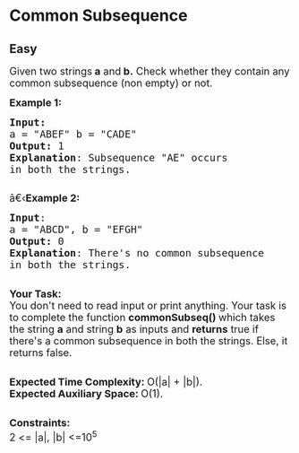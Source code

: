 # Common Subsequence
## Easy
<div class="problems_problem_content__Xm_eO"><p><span style="font-size:18px">Given two strings<strong> a</strong> and<strong> b.</strong> Check&nbsp;whether they contain any common subsequence (non empty)&nbsp;or not.</span></p>

<p><span style="font-size:18px"><strong>Example 1:</strong></span></p>

<pre><span style="font-size:18px"><strong>Input:</strong>
a = "ABEF" b = "CADE"
<strong>Output:</strong> 1
<strong>Explanation</strong>: Subsequence "AE" occurs
in both the strings.
</span>
</pre>

<p><span style="font-size:18px">â€‹<strong>Example 2:</strong></span></p>

<pre><span style="font-size:18px"><strong>Input</strong>: 
a = "ABCD", b = "EFGH"
<strong>Output:</strong> 0
<strong>Explanation</strong>: There's no common subsequence
in both the strings.</span>
</pre>

<p><br>
<span style="font-size:18px"><strong>Your Task:</strong><br>
You don't need to read input or print anything. Your task is to complete the function&nbsp;<strong>commonSubseq()&nbsp;</strong>which takes the string <strong>a</strong> and string <strong>b</strong> as inputs and <strong>returns</strong> true if there's a common subsequence in both the strings. Else, it returns false.</span></p>

<p><br>
<span style="font-size:18px"><strong>Expected Time Complexity:&nbsp;</strong>O(|a| + |b|).<br>
<strong>Expected Auxiliary Space:&nbsp;</strong>O(1).</span></p>

<p><br>
<span style="font-size:18px"><strong>Constraints:</strong><br>
2 &lt;= |a|, |b| &lt;=10<sup>5</sup></span></p>

<p>&nbsp;</p>
</div>